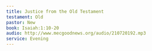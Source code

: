 ```yaml
---
title: Justice from the Old Testament
testament: Old
pastor: New
book: Isaiah:1:10-20
audio: http://www.mecgoodnews.org/audio/210720192.mp3
service: Evening
---
```

